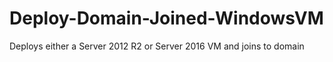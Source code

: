 # Deploy-Domain-Joined-WindowsVM
Deploys either a Server 2012 R2 or Server 2016 VM and joins to domain

